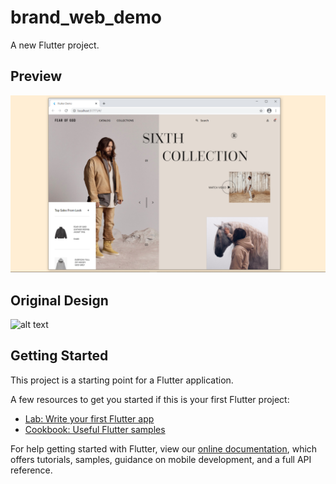 # brand_web_demo

A new Flutter project.

## Preview

![alt text](https://github.com/GabbyOwusu/flutter_web_demo_2/blob/main/images/Screenshot%20(9).png)

## Original Design

![alt text](https://dribbble.com/shots/13625410-Fear-Of-God-Collection/attachments/5230038?mode=media)

## Getting Started

This project is a starting point for a Flutter application.

A few resources to get you started if this is your first Flutter project:

- [Lab: Write your first Flutter app](https://flutter.dev/docs/get-started/codelab)
- [Cookbook: Useful Flutter samples](https://flutter.dev/docs/cookbook)

For help getting started with Flutter, view our
[online documentation](https://flutter.dev/docs), which offers tutorials,
samples, guidance on mobile development, and a full API reference.
